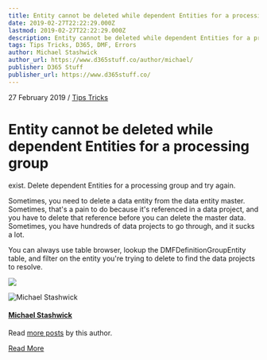 ```yaml
---
title: Entity cannot be deleted while dependent Entities for a processing group exist. Delete dependent Entities for a processing group and try again.
date: 2019-02-27T22:22:29.000Z
lastmod: 2019-02-27T22:22:29.000Z
description: Entity cannot be deleted while dependent Entities for a processing group exist. Delete dependent Entities for a processing group and try again.
tags: Tips Tricks, D365, DMF, Errors
author: Michael Stashwick
author_url: https://www.d365stuff.co/author/michael/
publisher: D365 Stuff
publisher_url: https://www.d365stuff.co/
---
```


27 February 2019 / [Tips Tricks](/tag/tips-tricks/)

# Entity cannot be deleted while dependent Entities for a processing group
exist. Delete dependent Entities for a processing group and try again.

Sometimes, you need to delete a data entity from the data entity master.
Sometimes, that's a pain to do because it's referenced in a data project, and
you have to delete that reference before you can delete the master data.
Sometimes, you have hundreds of data projects to go through, and it sucks a
lot.

You can always use table browser, lookup the DMFDefinitionGroupEntity table,
and filter on the entity you're trying to delete to find the data projects to
resolve.

![](https://www.d365stuff.co/content/images/2019/02/image-1.png)

![Michael Stashwick](/content/images/size/w100/2019/07/FacePic.jpg)

#### [Michael Stashwick](/author/michael/)

Read [more posts](/author/michael/) by this author.

[Read More](/author/michael/)

